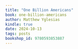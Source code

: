 ```yaml
---
title: "One Billion Americans"
book: one-billion-americans
author: Matthew Yglesias
kindle: true
date: 2024-10-13
tags: posts
bookshop_id: 9780593853887
---
```

